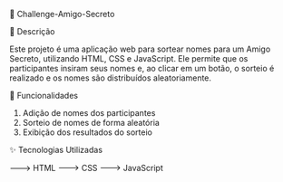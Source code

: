 🌟 Challenge-Amigo-Secreto

🌷 Descrição

Este projeto é uma aplicação web para sortear nomes para um Amigo Secreto, utilizando HTML, CSS e JavaScript. Ele permite que os participantes insiram seus nomes e, ao clicar em um botão, o sorteio é realizado e os nomes são distribuídos aleatoriamente.

🌼 Funcionalidades

1. Adição de nomes dos participantes
2. Sorteio de nomes de forma aleatória
3. Exibição dos resultados do sorteio

✨ Tecnologias Utilizadas

---> HTML
---> CSS
---> JavaScript
